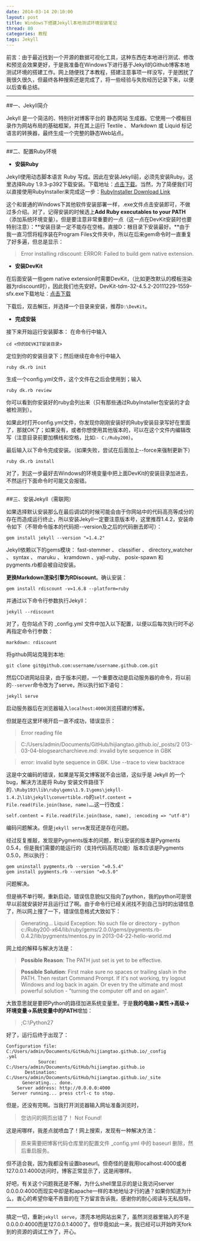 ```yaml
---
date: 2014-03-14 20:10:00
layout: post
title: Windows下搭建Jekyll本地测试环境安装笔记
thread: 80
categories: 教程
tags: Jekyll
---
```


前言：由于最近找到一个开源的数据可视化工具，这种东西在本地进行测试、修改和预览会效果更好，于是我准备在Windows下进行基于Jekyll的Github博客本地测试环境的搭建工作。网上随便找了本教程，搭建注意事项一样没写，于是困扰了我很久很久，但最终各种搜索还是完成了，将一些经验与失败经历记录下来，以便以后查看总结。

----

##一、Jekyll简介

Jekyll 是一个简洁的、特别针对博客平台的 静态网站 生成器。它使用一个模板目录作为网站布局的基础框架，并在其上运行 Textile 、 Markdown 或 Liquid 标记语言的转换器，最终生成一个完整的静态Web站点。

----

##二、配置Ruby环境

* **安装Ruby**

Jekyll使用动态脚本语言 Ruby 写成。因此在安装Jekyll前，必须先安装Ruby。这里选择Ruby 1.9.3-p392下载安装。下载地址：[点击下载](http://rubyforge.org/frs/download.php/76798/rubyinstaller-1.9.3-p392.exe)。当然，为了简便我们可以直接使用RubyInstaller来完成这一步：[RubyInstaller Download Link](http://rubyinstaller.org/downloads/)

这个和普通的Windows下其他软件安装部署一样，.exe文件点击安装即可，不做过多介绍。对了，记得安装的时候选上**Add Ruby executables to your PATH**（添加系统环境变量）。但是要注意非常重要的一点（这一点在DevKit安装时也要特别注意）：**安装目录一定不能存在空格，直接D：根目录下安装最好。**由于我一直习惯将程序装在Program Files文件夹中，所以在后来gem命令时一直重复了好多遍，但总是显示：

>Error installing rdiscount: ERROR: Failed to build gem native extension.

* **安装DevKit**

在后面安装一些gem native extension时需要DevKit，（比如更改默认的模板渲染器为rdiscount时），因此我们也先安好。DevKit-tdm-32-4.5.2-20111229-1559-sfx.exe下载地址：[点击下载](https://github.com/downloads/oneclick/rubyinstaller/DevKit-tdm-32-4.5.2-20111229-1559-sfx.exe)

下载后，双击解压，并选择一个目录来安装，推荐`D:\DevKit`。

* **完成安装**

接下来开始运行安装脚本： 在命令行中输入

```
cd <你的DEVKIT安装目录>
```

定位到你的安装目录下；然后继续在命令行中输入

```
ruby dk.rb init
```

生成一个config.yml文件，这个文件在之后会使用到；输入

```
ruby dk.rb review
```

你可以看到你安装好的ruby会列出来（只有那些通过RubyInstaller包安装的才会被检测到）。

如果此时打开config.yml文件，你发现你刚刚安装好的Ruby安装目录写好在里面了，那就OK了；如果没有，或者你想使用其他版本的，可以在这个文件内编辑改写（注意目录前要加横线和空格，比如:`- C:/Ruby200`）。

最后输入以下命令完成安装。（如果失败，尝试在后面加上--force来强制更新下）

```
ruby dk.rb install
```

对了，到这一步最好去Windows的环境变量中把上面DevKit的安装目录加进去，不然运行下面命令时可能又会报错。

----

##三、安装Jekyll（需联网）

如果选择默认安装那么在最后调试的时候可能会由于你网站中的代码高亮等成分的存在而造成运行终止，所以安装Jekyll一定要注意版本号，这里推荐1.4.2，安装命令如下（不带命令版本的代码把--version及之后的代码删去即可）：

```
gem install jekyll --version "=1.4.2"
```

Jekyll依赖以下的gems模块： fast-stemmer 、 classifier 、 directory_watcher 、 syntax 、 maruku 、 kramdown 、yajl-ruby、 posix-spawn 和 pygments.rb都会被自动安装。

**更换Markdown渲染引擎为RDiscount**。确认安装：

```
gem install rdiscount -v=1.6.8 --platform=ruby
```

并通过以下命令行参数执行Jekyll：

```
jekyll --rdiscount
```

对了，在你站点下的 _config.yml 文件中加入以下配置，以便以后每次执行时不必再指定命令行参数：

```
markdown: rdiscount
```

将github网站克隆到本地: 

```
git clone git@github.com:username/username.github.com.git
```

然后CD进网站目录，由于版本问题，一个重要改动是启动服务器的命令，将以前的`--server`命令改为了serve，所以执行如下语句：

```
jekyll serve
```

启动服务器后在浏览器输入`localhost:4000`浏览搭建的博客。

但就是在这里环境开启一直不成功，错误显示：

>Error reading file 

>C:/Users/admin/Documents/GitHub/hijiangtao.github.io/_posts/2
013-03-04-blogsearcharchieve.md: invalid byte sequence in GBK

>error: invalid byte sequence in GBK. Use --trace to view backtrace

这是中文编码的错误，如果是写英文博客就不会出错，这似乎是 Jekyll 的一个 bug，解决方法是将 Ruby 安装文件路径下的`.\Ruby193\lib\ruby\gems\1.9.1\gems\jekyll-1.4.2\lib\jekyll\convertible.rb`的`self.content = File.read(File.join(base, name)……`这一行改成：

```
self.content = File.read(File.join(base, name), :encoding => "utf-8")
```

编码问题解决。但是`jekyll serve`发现还是存在问题。

经过反复推敲，发现是Pygments版本的问题，默认安装的版本是Pygments 0.5.4，但是我们需要的能运行的（支持代码高亮功能）版本应该是Pygments 0.5.0，所以执行：

```
gem uninstall pygments.rb --version "=0.5.4"
gem install pygments.rb --version "=0.5.0"
```

问题解决。

但是祸不单行啊，重新启动，错误信息貌似又指向了python，我的python可是很早以前就安装好并且运行过了啊。由于命令行已经关闭找不到自己当时的出错信息了，所以网上搜了一下，错误信息格式大致如下：

>Generating...   Liquid Exception: No such file or directory - python c:/Ruby200-x64/lib/ruby/gems/2.0.0/gems/pygments.rb-0.4.2/lib/pygments/mentos.py in 2013-04-22-hello-world.md

网上给的解释与解决方法是：

>**Possible Reason**: The PATH just set is yet to be effective.

>**Possible Solution**: First make sure no spaces or trailing slash in the PATH. Then restart Command Prompt. If it's not working, try logout Windows and log back in again. Or even try the ultimate and most powerful solution - "turning the computer off and on again".

大致意思就是要把Python的路径加进系统变量里。于是**我的电脑->属性->高级->环境变量->系统变量中的PATH**增加：

>;C:\Python27

好了，运行后终于出现了：

```
Configuration file: C:/Users/admin/Documents/GitHub/hijiangtao.github.io/_config
.yml
            Source: C:/Users/admin/Documents/GitHub/hijiangtao.github.io
       Destination: C:/Users/admin/Documents/GitHub/hijiangtao.github.io/_site
      Generating... done.
    Server address: http://0.0.0.0:4000
  Server running... press ctrl-c to stop.
```

但是，还没有完啊。当我打开浏览器输入网址准备浏览时，

>您访问的网页出错了！ Not Found!

这是闹哪样，我差点就喷血了！网上搜索，发现有一种解决方法：

>原来需要把博客代码仓库里的配置文件 _config.yml 中的 baseurl 删除，然后重启服务。

但不适合我，因为我都没有设置baseurl。但奇怪的是我用localhost:4000或者127.0.0.1:4000访问时，博客正常显示了，这是闹哪样。

好吧，有关这个问题我还是不解，为什么shell里显示的是让我访问server 0.0.0.0:4000而现实中却是和apache一样的本地地址才行的通？如果你知道为什么，衷心的希望你毫不吝啬的在下方留言告诉我，感谢你的耐心阅读与无私指导。

----

搞定一切，重新`jekyll serve`，漂亮本地网站出来了，虽然浏览器里输入的不是0.0.0.0:4000而是127.0.0.1:4000了。但毕竟如此一来，我已经可以开始昨天fork到的资源的调试工作了，开心。